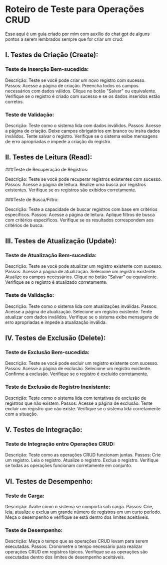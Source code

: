 # Roteiro de Teste para Operações CRUD

Esse aqui é um guia criado por mim com auxílio do chat gpt de alguns pontos a serem lembrados sempre que for criar um crud:


## I. Testes de Criação (Create):

### Teste de Inserção Bem-sucedida:

Descrição: Teste se você pode criar um novo registro com sucesso.
Passos:
Acesse a página de criação.
Preencha todos os campos necessários com dados válidos.
Clique no botão "Salvar" ou equivalente.
Verifique se o registro é criado com sucesso e se os dados inseridos estão corretos.

### Teste de Validação:

Descrição: Teste como o sistema lida com dados inválidos.
Passos:
Acesse a página de criação.
Deixe campos obrigatórios em branco ou insira dados inválidos.
Tente salvar o registro.
Verifique se o sistema exibe mensagens de erro apropriadas e impede a criação do registro.


## II. Testes de Leitura (Read):

###Teste de Recuperação de Registros:

Descrição: Teste se você pode recuperar registros existentes com sucesso.
Passos:
Acesse a página de leitura.
Realize uma busca por registros existentes.
Verifique se os registros são exibidos corretamente.

###Teste de Busca/Filtro:

Descrição: Teste a capacidade de buscar registros com base em critérios específicos.
Passos:
Acesse a página de leitura.
Aplique filtros de busca com critérios específicos.
Verifique se os resultados correspondem aos critérios de busca.

## III. Testes de Atualização (Update):

### Teste de Atualização Bem-sucedida:

Descrição: Teste se você pode atualizar um registro existente com sucesso.
Passos:
Acesse a página de atualização.
Selecione um registro existente.
Atualize os campos necessários.
Clique no botão "Salvar" ou equivalente.
Verifique se o registro é atualizado corretamente.

### Teste de Validação:

Descrição: Teste como o sistema lida com atualizações inválidas.
Passos:
Acesse a página de atualização.
Selecione um registro existente.
Tente atualizar com dados inválidos.
Verifique se o sistema exibe mensagens de erro apropriadas e impede a atualização inválida.


## IV. Testes de Exclusão (Delete):

### Teste de Exclusão Bem-sucedida:

Descrição: Teste se você pode excluir um registro existente com sucesso.
Passos:
Acesse a página de exclusão.
Selecione um registro existente.
Confirme a exclusão.
Verifique se o registro é excluído corretamente.

### Teste de Exclusão de Registro Inexistente:

Descrição: Teste como o sistema lida com tentativas de exclusão de registros que não existem.
Passos:
Acesse a página de exclusão.
Tente excluir um registro que não existe.
Verifique se o sistema lida corretamente com a situação.


## V. Testes de Integração:

### Teste de Integração entre Operações CRUD:

Descrição: Teste como as operações CRUD funcionam juntas.
Passos:
Crie um registro.
Leia o registro.
Atualize o registro.
Exclua o registro.
Verifique se todas as operações funcionam corretamente em conjunto.

## VI. Testes de Desempenho:

### Teste de Carga:

Descrição: Avalie como o sistema se comporta sob carga.
Passos:
Crie, leia, atualize e exclua um grande número de registros em um curto período.
Meça o desempenho e verifique se está dentro dos limites aceitáveis.

### Teste de Desempenho:

Descrição: Meça o tempo que as operações CRUD levam para serem executadas.
Passos:
Cronometre o tempo necessário para realizar operações CRUD em registros típicos.
Verifique se as operações são executadas dentro dos limites de desempenho aceitáveis.

